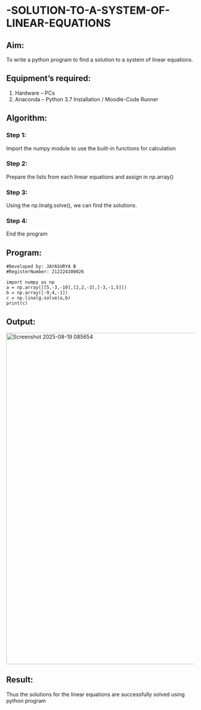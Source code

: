 # -SOLUTION-TO-A-SYSTEM-OF-LINEAR-EQUATIONS
## Aim:
To write a python program to find a solution to a system of linear equations.
## Equipment’s required:
1. 	Hardware – PCs
2. 	Anaconda – Python 3.7 Installation / Moodle-Code Runner
## Algorithm:
### Step 1: 
Import the numpy module to use the built-in functions for calculation
### Step 2: 
Prepare the lists from each linear equations and assign in np.array()
### Step 3: 
Using the np.linalg.solve(), we can find the solutions.
### Step 4: 
End the program
## Program:
```#Program to find the solution for the given linear equations.
#Developed by: JAYASURYA B    
#RegisterNumber: 212224100026

import numpy as np
a = np.array([[5,-3,-10],[2,2,-3],[-3,-1,5]])
b = np.array([-9,4,-1])
c = np.linalg.solve(a,b)
print(c)
```
## Output:

<img width="953" height="885" alt="Screenshot 2025-08-19 085654" src="https://github.com/user-attachments/assets/f822cffa-02a1-4e58-b05f-e6d8225880c3" />

## Result: 
Thus the solutions for the linear equations are successfully solved using python program


